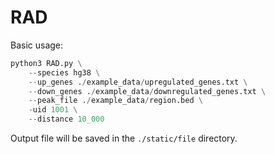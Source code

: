 # RAD

Basic usage:

```python
python3 RAD.py \
    --species hg38 \
    --up_genes ./example_data/upregulated_genes.txt \
    --down_genes ./example_data/downregulated_genes.txt \
    --peak_file ./example_data/region.bed \
    -uid 1001 \
    --distance 10_000
```

Output file will be saved in the `./static/file` directory.